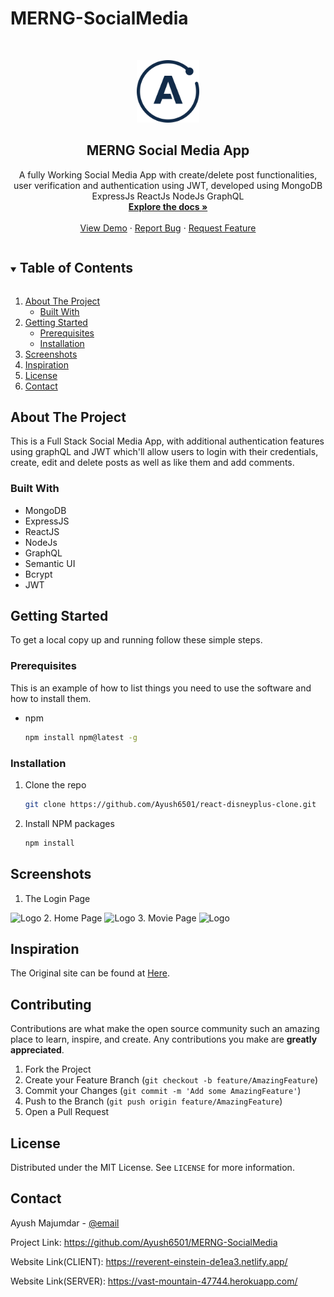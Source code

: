 # MERNG-SocialMedia
<!-- PROJECT LOGO -->
<br />
<p align="center">
  <a href="https://github.com/github_username/repo_name">
    <img src="images/logo.svg" alt="Logo" width="100" height="100">
  </a>

  <h2 align="center">MERNG Social Media App</h2>

  <p align="center">
    A fully Working Social Media App with create/delete post functionalities, user verification and authentication using JWT, developed using
    MongoDB
    ExpressJs
    ReactJs
    NodeJs
    GraphQL
    <br />
    <a href="https://github.com/Ayush6501/react-disneyplus-clone"><strong>Explore the docs »</strong></a>
    <br />
    <br />
    <a href="https://react-disneyplus-clone-a6501.firebaseapp.com/">View Demo</a>
    ·
    <a href="https://github.com/Ayush6501/react-disneyplus-clone/issues">Report Bug</a>
    ·
    <a href="https://github.com/Ayush6501/react-disneyplus-clone/issues">Request Feature</a>
  </p>
</p>



<!-- TABLE OF CONTENTS -->
<details open="open">
  <summary><h2 style="display: inline-block">Table of Contents</h2></summary>
  <ol>
    <li>
      <a href="#about-the-project">About The Project</a>
      <ul>
        <li><a href="#built-with">Built With</a></li>
      </ul>
    </li>
    <li>
      <a href="#getting-started">Getting Started</a>
      <ul>
        <li><a href="#prerequisites">Prerequisites</a></li>
        <li><a href="#installation">Installation</a></li>
      </ul>
    </li>
    <li><a href="#screenshots">Screenshots</a></li>
    <li><a href="#inspiration">Inspiration</a></li>
    <li><a href="#license">License</a></li>
    <li><a href="#contact">Contact</a></li>
  </ol>
</details>



<!-- ABOUT THE PROJECT -->
## About The Project

This is a Full Stack Social Media App, with additional authentication features using graphQL and JWT which'll allow users
to login with their credentials, create, edit and delete posts as well as like them and add comments.

### Built With

* MongoDB
* ExpressJS
* ReactJS
* NodeJs
* GraphQL
* Semantic UI
* Bcrypt
* JWT



<!-- GETTING STARTED -->
## Getting Started

To get a local copy up and running follow these simple steps.

### Prerequisites

This is an example of how to list things you need to use the software and how to install them.
* npm
  ```sh
  npm install npm@latest -g
  ```

### Installation

1. Clone the repo
   ```sh
   git clone https://github.com/Ayush6501/react-disneyplus-clone.git
   ```
2. Install NPM packages
   ```sh
   npm install
   ```



<!-- SC EXAMPLES -->
## Screenshots

1. The Login Page
<img src="images/0.png" alt="Logo">
2. Home Page
<img src="images/1.png" alt="Logo">
3. Movie Page
<img src="images/2.png" alt="Logo">




<!-- Inspiration -->
## Inspiration

The Original site can be found at <a href="https://www.google.com/url?sa=t&rct=j&q=&esrc=s&source=web&cd=&cad=rja&uact=8&ved=2ahUKEwjSl-vr2-DyAhUBU30KHRRVCaAQFnoECAgQAQ&url=https%3A%2F%2Fwww.disneyplus.com%2F&usg=AOvVaw0e4Kl8rgYSxck8B7OiKpHS">Here</a>.



<!-- CONTRIBUTING -->
## Contributing

Contributions are what make the open source community such an amazing place to learn, inspire, and create. Any contributions you make are **greatly appreciated**.

1. Fork the Project
2. Create your Feature Branch (`git checkout -b feature/AmazingFeature`)
3. Commit your Changes (`git commit -m 'Add some AmazingFeature'`)
4. Push to the Branch (`git push origin feature/AmazingFeature`)
5. Open a Pull Request



<!-- LICENSE -->
## License

Distributed under the MIT License. See `LICENSE` for more information.



<!-- CONTACT -->
## Contact

Ayush Majumdar - [@email](ayushmajumdar6501@gmail.com)

Project Link: https://github.com/Ayush6501/MERNG-SocialMedia

Website Link(CLIENT): https://reverent-einstein-de1ea3.netlify.app/

Website Link(SERVER): https://vast-mountain-47744.herokuapp.com/
